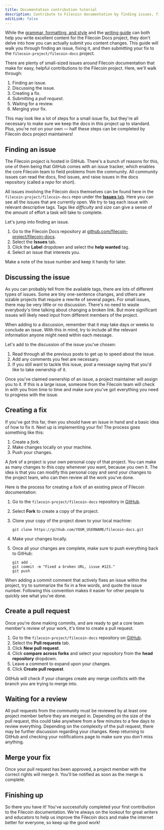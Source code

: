 ```yaml
---
title: Documentation contribution tutorial
description: Contribute to Filecoin documentation by finding issues, fixing them, and submitting them to the project.
editLink: false
---
```


While the [grammar, formatting, and style](./grammar-formatting-and-style.md) and the [writing guide](./writing-guide.md) can both help you write excellent content for the Filecoin Docs project, they don't delve into how you can actually submit you content changes. This guide will walk you through finding an issue, fixing it, and then submitting your fix to the `filecoin-project/filecoin-docs` project.

There are plenty of small-sized issues around Filecoin documentation that make for easy, helpful contributions to the Filecoin project. Here, we'll walk through:

1. Finding an issue.
2. Discussing the issue.
3. Creating a fix.
4. Submitting a _pull request_.
5. Waiting for a review.
6. Merging your fix.

This may look like a lot of steps for a small issue fix, but they're all necessary to make sure we keep the docs in this project up to standard. Plus, you're not on your own — half these steps can be completed by Filecoin docs project maintainers!

## Finding an issue

The Filecoin project is hosted in GitHub. There's a bunch of reasons for this, one of them being that GitHub comes with an issue tracker, which enables the core Filecoin team to field problems from the community. All community issues can read the docs, find issues, and raise issues in the docs repository (called a _repo_ for short).

All issues involving the Filecoin docs themselves can be found here in the `filecoin-project/filecoin-docs` repo under the [**Issues** tab](https://github.com/filecoin-project/filecoin-docs/issues/). Here you can see all the issues that are currently open. We try to tag each issue with relevant descriptive tags. Tags like _difficulty_ and _size_ can give a sense of the amount of effort a task will take to complete.

Let's jump into finding an issue.

1. Go to the Filecoin Docs repository at [github.com/filecoin-project/filecoin-docs](https://github.com/filecoin-project/filecoin-docs).
2. Select the **Issues** tab.
3. Click the **Label** dropdown and select the **help wanted** tag.
4. Select an issue that interests you.

Make a note of the issue number and keep it handy for later.

## Discussing the issue

As you can probably tell from the available tags, there are lots of different types of issues. Some are tiny one-sentence changes, and others are sizable projects that require a rewrite of several pages. For small issues, there may be very little or no discussion. There's no need to waste everybody's time talking about changing a broken link. But more significant issues will likely need input from different members of the project.

When adding to a discussion, remember that it may take days or weeks to conclude an issue. With this in mind, try to include all the relevant information anyone might need within each message.

Let's add to the discussion of the issue you've chosen:

1. Read through all the previous posts to get up to speed about the issue.
2. Add any comments you feel are necessary.
3. If you still want to tackle this issue, post a message saying that you'd like to take ownership of it.

Once you've claimed ownership of an issue, a project maintainer will assign you to it. If this is a large issue, someone from the Filecoin team will check in with you from time to time and make sure you've got everything you need to progress with the issue.

## Creating a fix

If you've got this far, then you should have an issue in hand and a basic idea of how to fix it. Next up is implementing your fix! The process goes something like this:

1. Create a _fork_.
2. Make changes locally on your machine.
3. Push your changes.

A _fork_ of a project is your own personal copy of that project. You can make as many changes to this copy whenever you want, because you own it. The idea is that you can modify this personal copy and send your changes to the project team, who can then review all the work you've done.

Here is the process for creating a fork of an existing piece of Filecoin documentation:

1. Go to the `filecoin-project/filecoin-docs` repository in [GitHub](https://github.com/filecoin-project/filecoin-docs).
2. Select **Fork** to create a copy of the project.
3. Clone your copy of the project down to your local machine:

   ```shell
   git clone https://github.com/YOUR_USERNAME/filecoin-docs.git
   ```

4. Make your changes locally.
5. Once all your changes are complete, make sure to push everything back to GitHub:

   ```shell
   git add .
   git commit -m "Fixed a broken URL, issue #123."
   git push
   ```

When adding a commit comment that actively fixes an issue within the project, try to summarize the fix in a few words, and quote the issue number. Following this convention makes it easier for other people to quickly see what you've done.

## Create a pull request

Once you're done making commits, and are ready to get a core team member's review of your work, it's time to create a pull request.

1. Go to the `filecoin-project/filecoin-docs` repository on [GitHub](https://github.com/filecoin-project/filecoin-docs).
2. Select the **Pull requests** tab.
3. Click **New pull request**.
4. Click **compare across forks** and select your repository from the **head repository** dropdown.
5. Leave a comment to expand upon your changes.
6. Click **Create pull request**.

GitHub will check if your changes create any merge conflicts with the branch you are trying to merge into.

## Waiting for a review

All pull requests from the community must be reviewed by at least one project member before they are merged in. Depending on the size of the pull request, this could take anywhere from a few minutes to a few days to review everything. Depending on the complexity of the pull request, there may be further discussion regarding your changes. Keep returning to GitHub and checking your notifications page to make sure you don't miss anything.

## Merge your fix

Once your pull request has been approved, a project member with the correct rights will merge it. You'll be notified as soon as the merge is complete.

## Finishing up

So there you have it! You've successfully completed your first contribution to the Filecoin documentation. We're always on the lookout for great writers and educators to help us improve the Filecoin docs and make the internet better for everyone, so keep up the good work!
